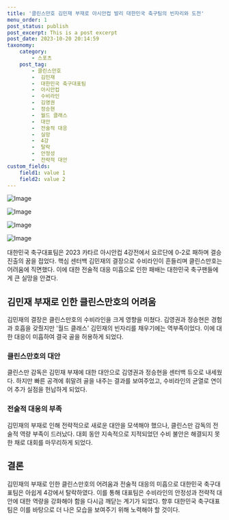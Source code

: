 ```yaml
---
title: '클린스만호 김민재 부재로 아시안컵 발리 대한민국 축구팀의 빈자리와 도전'
menu_order: 1
post_status: publish
post_excerpt: This is a post excerpt
post_date: 2023-10-20 20:14:59
taxonomy:
    category:
        - 스포츠
    post_tag:
        - 클린스만호
        -  김민재
        -  대한민국 축구대표팀
        -  아시안컵
        -  수비라인
        -  김영권
        -  정승현
        -  월드 클래스
        -  대안
        -  전술적 대응
        -  실망
        -  4강
        -  탈락
        -  안정성
        -  전략적 대안
custom_fields:
    field1: value 1
    field2: value 2
---
```


![Image](https://imgnews.pstatic.net/image/216/2024/02/07/0000130543_001_20240207022501267.jpg?type=w647)

![Image](https://imgnews.pstatic.net/image/216/2024/02/07/0000130543_002_20240207022501302.jpg?type=w647)

![Image](https://imgnews.pstatic.net/image/216/2024/02/07/0000130543_003_20240207022501334.jpg?type=w647)

![Image](https://imgnews.pstatic.net/image/216/2024/02/07/0000130543_004_20240207022501360.jpg?type=w647)


대한민국 축구대표팀은 2023 카타르 아시안컵 4강전에서 요르단에 0-2로 패하며 결승 진출의 꿈을 접었다. 핵심 센터백 김민재의 결장으로 수비라인이 흔들리며 클린스만호는 어려움에 직면했다. 이에 대한 전술적 대응 미흡으로 인한 패배는 대한민국 축구팬들에게 큰 실망을 안겼다.

## 김민재 부재로 인한 클린스만호의 어려움

김민재의 결장은 클린스만호의 수비라인을 크게 영향을 미쳤다. 김영권과 정승현은 경험과 호흡을 갖췄지만 '월드 클래스' 김민재의 빈자리를 채우기에는 역부족이었다. 이에 대한 대응이 미흡하여 결국 골을 허용하게 되었다.

### 클린스만호의 대안

클린스만 감독은 김민재 부재에 대한 대안으로 김영권과 정승현을 센터백 듀오로 내세웠다. 하지만 빠른 공격에 휘말려 골을 내주는 결과를 보여주었고, 수비라인의 균열로 연이어 추가 실점을 헌납하게 되었다.

### 전술적 대응의 부족

김민재의 부재로 인해 전략적으로 새로운 대안을 모색해야 했으나, 클린스만 감독의 전술적 역량 부족이 드러났다. 대회 동안 지속적으로 지적되었던 수비 불안은 해결되지 못한 채로 대회를 마무리하게 되었다.

## 결론

김민재의 부재로 인한 클린스만호의 어려움과 전술적 대응의 미흡으로 대한민국 축구대표팀은 아쉽게 4강에서 탈락하였다. 이를 통해 대표팀은 수비라인의 안정성과 전략적 대안에 대한 역량을 강화해야 함을 다시금 깨닫는 계기가 되었다. 향후 대한민국 축구대표팀은 이를 바탕으로 더 나은 모습을 보여주기 위해 노력해야 할 것이다.
